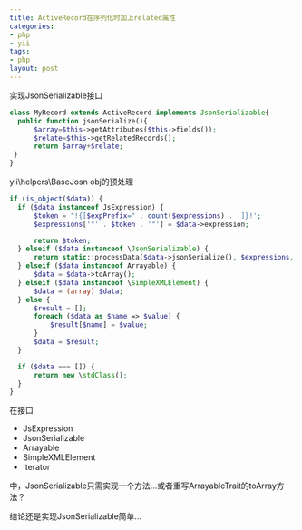 ```yaml
---
title: ActiveRecord在序列化时加上related属性
categories: 
- php
- yii
tags:
- php
layout: post
---
```


实现JsonSerializable接口
```php
class MyRecord extends ActiveRecord implements JsonSerializable{
  public function jsonSerialize(){
      $array=$this->getAttributes($this->fields());
      $relate=$this->getRelatedRecords();
      return $array+$relate;  
 }
}
```

yii\helpers\BaseJosn obj的预处理
```php
if (is_object($data)) {
  if ($data instanceof JsExpression) {
      $token = "!{[$expPrefix=" . count($expressions) . ']}!';
      $expressions['"' . $token . '"'] = $data->expression;

      return $token;
  } elseif ($data instanceof \JsonSerializable) {
      return static::processData($data->jsonSerialize(), $expressions, $expPrefix);
  } elseif ($data instanceof Arrayable) {
      $data = $data->toArray();
  } elseif ($data instanceof \SimpleXMLElement) {
      $data = (array) $data;
  } else {
      $result = [];
      foreach ($data as $name => $value) {
          $result[$name] = $value;
      }
      $data = $result;
  }

  if ($data === []) {
      return new \stdClass();
  }
}
```

在接口

* JsExpression
* JsonSerializable
* Arrayable
* SimpleXMLElement
* Iterator

中，JsonSerializable只需实现一个方法...或者重写ArrayableTrait的toArray方法？

结论还是实现JsonSerializable简单...
